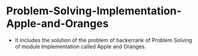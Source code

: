 # Problem-Solving-Implementation-Apple-and-Oranges
- It includes the solution of the problem of hackerrank of Problem Solving of module Implementation called Apple and Oranges.
